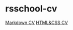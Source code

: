 # rsschool-cv
[Markdown CV](https://elgata33.github.io/rsschool-cv/cv)
[HTML&CSS CV](https://elgata33.github.io/rsschool-cv)
